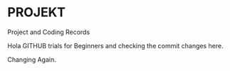# PROJEKT
Project and Coding Records

Hola
GITHUB trials for Beginners and checking the commit changes here.

Changing Again.
